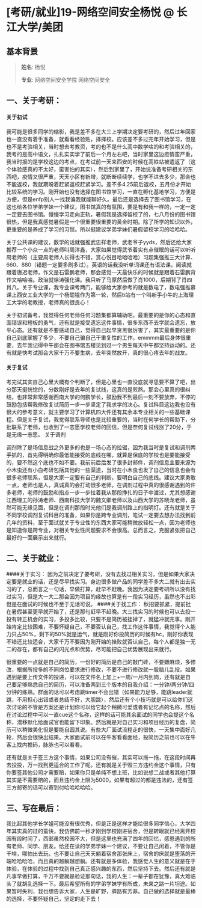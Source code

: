 # \[考研/就业\]19-网络空间安全杨悦 @ 长江大学/美团

## 基本背景

> **姓名**: 杨悦
>
> **专业**: 网络空间安全学院 网络空间安全
>



## 一、关于考研：
#### 关于初试
我可能是很多同学的缩影，我是差不多在大三上学期决定要考研的，然后过年回家也一直没有着手准备，就看看经验贴，择择校。应该差不多过完年开始学习，但是也不是考验相关，当时想去考教资，考的也不是什么高中数学啥的和考验相关的，我考的是高中语文，扎扎实实学了前后一个月左右吧，当时家里这边疫情蛮严重，我当时报的是学校这边的考点，在考试前一天来西安的时候在高铁站被遣返了（这个体验感真的不太好，蛮害怕的其实），然后到家里了，开始说准备考研相关的东西吧，疫情又很严重，天天小区有新增，就断断续续学，也学不进去多少，那会也不能返校，我就期盼着赶紧返校赶紧学习。差不多4.25前后返校，五月份才开始比较系统的学习。刚开始也没有选择在图书馆学习，一直在孵化基地学习，方便是方便，但是enfp别人一找我谝我就能聊好久。最后还是选择去了图书馆学习，在这也给各位学弟学妹一个建议，图书馆真的有氛围，要是有和我一样的，一定一定一定要去图书馆。慢慢学习走向正轨，暑假我是选择留校了的，七八月份的图书馆很热，但是我真感觉暑假是一个很重要很重要的黄金时期。除了所学的知识以外，更重要的是养成了学习的习惯。所以挺建议学弟学妹们暑假留校学习的哈哈哈。

关于公共课的建议，数学的话就强推武忠祥老师，武老爷子yyds，然后还给大家推荐一个小众一点的老师叫周洋鑫，大家如果觉得武爷着实有点催眠的话可以听听周老师的（主要周老师人长得也不错，赏心悦目哈哈哈哈）习题集强推三大计算、660、880（错题一定要多刷多过）。英语的话我没听单词课还有语法课，阅读就跟着唐迟老师，作文是石雷鹏老师，那会感觉一天最快乐的时候就是跟着石雷鹏背作文哈哈哈。政治就徐涛强化课。我只听了马原然后做了肖1000，后期背了肖四肖八。关于专业课，我专业课考两门，能够给大家参考的就是数电了，数电强推慕课上西安工业大学的一个杨聪锟作为第一轮，然后b站有一个叫新手小牛的上海理工大学的老教授，老师真的很良心！

关于初试备考，我觉得任何老师任何习题集都算辅助吧，最重要的是你的心态和直面错误和短板的勇气，还有就是接受遗忘这件事情，很多东西不去学就会遗忘，放平心态。还有就是不要感动自己，觉得自己起早贪黑很厉害了，其实最重要的是你自己到底掌握了多少，不要自己骗自己干重复性的工作。emmmm最后身体很重要，去年我记得中午那会在图书馆五楼见到过一个男生每天中午都坚持运动的。还有就是快考试那会大家千万不要生病，去年突然放开，真的很心疼去年的战友。

#### 关于复试
考完试其实自己心里大概有个判断了，但是心里也一直没底就寻思要不算了吧，出分那天挺恍惚的，分数刚好是去年的复试线，这真的是煎熬。那会心里真的很纠结，也非常非常感谢西南大学的何鹏学长，鼓励我不到最后一刻不要放弃，不停的鼓励包括帮我修改复试简历一步一步坚定了我求学的决心。复试科目这边我也没有很大的参考意义，就主要学习了计算机四大件还有其余本专业相关的一些基础课程。但是关于复试，我觉得联系导师也是比较重要的，当时在何学长的帮助下，分批联系了老师，也收到了一志愿学校老师的回信，但是奈何复试线涨了20分，于是无缘一志愿。
关于调剂

调剂除了是场信息战之外更多的也是一场心态的拉锯，因为我当时是复试和调剂两手抓的，首先得明确你最低能接受的底线在哪，就算是保底的学校也是要能接受的，要不然这个底也不如不要。我前前后后发了很多封邮件，调剂信息主要来源为小木虫还有小白考研包括其他的一些渠道，当时在小木虫也发了自己的信息也会有很多老师联系，但是大家一定要有自己的判断，要明白自己的底线。建议大家勇敢一点，老师也是人，真诚真的会打动很多老师。在调剂过程中真的很感谢遇到的许多老师，老师的鼓励和指点一步一步拉着我从那段挣扎的日子中渡过，尤其想感谢江西理工的孙涛老师、西南科技大学的魏文卿老师以及山西大学的苏晓龙老师，虽然可能无缘见面，但是在调剂那段时光他们是我调剂路上的指明灯。还有就是关于不同学校调剂复试科目的准备，如果你是跨专业调剂，笔试一定要去想办法找到前几年的资料，至于面试就关于专业性的东西大家可能稍微放轻松一点，因为老师也是知道你是跨专业，对相关专业性问题要求不会很高。总而言之，克服紧张把自己最好的一面展示出来就行。



## 二、关于就业：
####关于实习：
因为之前决定了要考研，没有去找过相关实习，但是如果大家决定要是就业的话，还是尽早找实习。身边很多做产品的同学差不多大二就有出去实习的了，总而言之一句话，早做打算，赶早不赶晚。我因为决定要考研所以没有找过实习，但是大一大二那会因为项目的缘故也算是有一段实习经历，虽然也不出彩但是在面试的时候也不至于无话可说。
####关于找工作：
秋招要抓紧，提前批在暑假甚至更早就开始了，还是那句赶早不赶晚。大三找实习的时候也可以去投一投有转正机会的实习，多投多比较，只要不是简历被挂掉了，就猛冲就完事。刚开始肯定比较困难，不要怀疑自己，不要否认自己，找工作这件事情，我觉得个人能力只占50%，剩下的50%就是运气，就是刚好你投简历的时候有hc，刚好你表现不错还比较适合，大家千万不要因为刚开始的挫败就否认自己，每个人都是独一无二的存在，都有自己的闪光点和优势，尽可能把自己优势展现出来就行。

很重要的一点就是自己的简历，一份好的简历是自己的敲门砖，不要嫌麻烦，多修改，根据所投多的不同岗位要求进行修改，不要不进行修改就一股脑儿乱投。如果遇到是要上传文件的投递，可以在文件名上加上+一周/一月内到岗，还有就是自己要足够熟悉自己的简历，可以准备两到三个版本的自我介绍：一分钟/两分钟/四分钟的练熟。群面的话可以考虑跳timer不会出错（如果能力足够，能跳leader就跳，不用担心出错或者总结不好，大胆跳），然后还有个小技巧就是可以给你们这次讨论的不管是方案还是计划你可以给它起个稍微可爱或者有记忆点的名称，然后在讨论过程中可以一直cue这个名称，这样的话可能其余面试的同学也会提这个名称，潜移默化给面试官也能留下印象。然后就是对自己实习和项目经历的复盘，简历可以稍微美化但是要能自圆其说。有些大厂面试流程走的很快，一天集中面好几轮，然后会很快出结果。大家面试前可以在牛客看看面经，投简历之前也可以在牛客上找内推码，脉脉也可以看看。

还有就是关于签三方这个事情，如果公司没有催，其实可以拖一拖，在这段时间再去投投，万一找到更适合的工作了呢。还有就是关于毁三方违约金这个事情，只有你要签其他公司才需要赔，如果你只是单纯不想上班，比如说想二战或者其他打算其实是不需要赔的，而且违约金上限为5000，如果有超过的都是违法的，还有签三方邮寄的话可以寄到付哈哈哈哈哈。



## 三、写在最后：
我比起其他学长学姐可能没有很优秀，但是正是这样才能给很多同学信心，大学四年其实真的过的蛮快，我仿佛前一秒才刚到学校刚进宿舍，但是转眼就已经离开校园有段时间了，西邮虽然校园不大，但是这里也充满了四年的回忆，感恩遇到的所有老师、同学、朋友。给还在读的学弟学妹一个建议，不要让自己闲着，不管你是干啥，哪怕出去玩，也不要让自己天天躺着宿舍那张床上，宿舍的床就是堕落的开端哈哈哈哈，而且真的越躺越想躺。还有就是多体验，我感觉人生的意义就是在于体验，在体验的过程中找到自己真正感兴趣的东西，然后坚持下去。然后还有就是凡事早做打算，千万不要就是验证那句话，我的人生：一辈子都在犹豫，真大难临头了就胡乱选择一下。最后希望所有的学弟学妹学有所成，未来之路一片坦途。如果暂时失利，我也想告诉大家，人生是旷野，驿路有芳菲。自己做的选择就是最棒的选择，不要怀疑自己，坚定的走下去！


